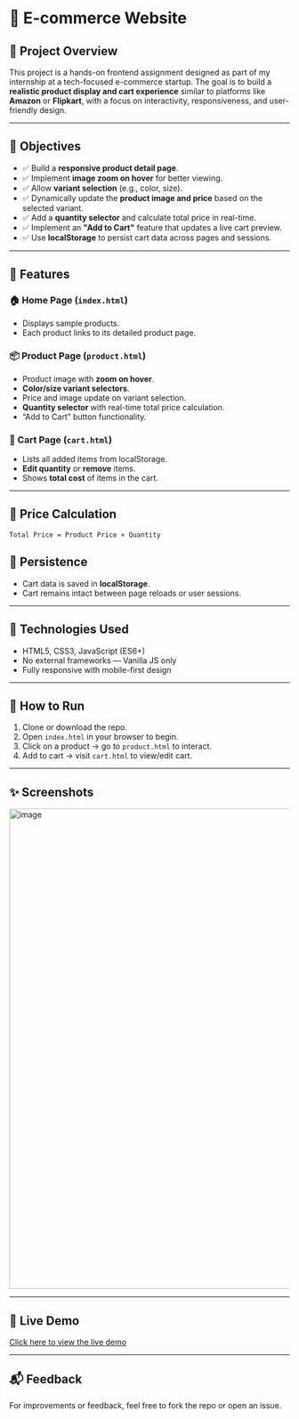 
# 🛒 E-commerce Website

## 📄 Project Overview

This project is a hands-on frontend assignment designed as part of my internship at a tech-focused e-commerce startup. The goal is to build a **realistic product display and cart experience** similar to platforms like **Amazon** or **Flipkart**, with a focus on interactivity, responsiveness, and user-friendly design.

---

## 🎯 Objectives

* ✅ Build a **responsive product detail page**.
* ✅ Implement **image zoom on hover** for better viewing.
* ✅ Allow **variant selection** (e.g., color, size).
* ✅ Dynamically update the **product image and price** based on the selected variant.
* ✅ Add a **quantity selector** and calculate total price in real-time.
* ✅ Implement an **"Add to Cart"** feature that updates a live cart preview.
* ✅ Use **localStorage** to persist cart data across pages and sessions.

---

## 🧩 Features

### 🏠 Home Page (`index.html`)

* Displays sample products.
* Each product links to its detailed product page.

### 📦 Product Page (`product.html`)

* Product image with **zoom on hover**.
* **Color/size variant selectors**.
* Price and image update on variant selection.
* **Quantity selector** with real-time total price calculation.
* “Add to Cart” button functionality.

### 🛒 Cart Page (`cart.html`)

* Lists all added items from localStorage.
* **Edit quantity** or **remove** items.
* Shows **total cost** of items in the cart.

---

## 🧮 Price Calculation

```text
Total Price = Product Price × Quantity
```

## 💾 Persistence

* Cart data is saved in **localStorage**.
* Cart remains intact between page reloads or user sessions.

---

## 🚀 Technologies Used

* HTML5, CSS3, JavaScript (ES6+)
* No external frameworks — Vanilla JS only
* Fully responsive with mobile-first design

---

## 📌 How to Run

1. Clone or download the repo.
2. Open `index.html` in your browser to begin.
3. Click on a product → go to `product.html` to interact.
4. Add to cart → visit `cart.html` to view/edit cart.

---

## ✨ Screenshots

<img width="1887" height="863" alt="image" src="https://github.com/user-attachments/assets/e266a8b6-25d3-4a4c-b063-5933f0cd3800" />

---

## 🔗 Live Demo

[Click here to view the live demo]([https://your-username.github.io/ecommerce-product-page/](https://e-commerce-website-sandy-mu.vercel.app/))


---
## 📬 Feedback

For improvements or feedback, feel free to fork the repo or open an issue.


